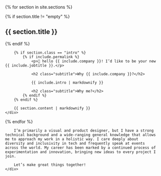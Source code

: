 



{% for section in site.sections %}
<section class="panel {{ section.class }}">
	<div class="panel-contents">
		{% if section.title != "empty" %}
			<h2 class="panel-title">{{ section.title }}</h2>
		{% endif %}
		
		{% if section.class == "intro" %}
			{% if include.permalink %}
				<p>👋 hello {{ include.company }}! I’d like to be your new {{ include.jobtitle }}.</p>

				<h2 class="subtitle">Why {{ include.company }}?</h2>

				{{ include.intro | markdownify }}

				<h2 class="subtitle">Why me?</h2>
			{% endif %}
		{% endif %}
		
		{{ section.content | markdownify }}
	</div>
</section>
{% endfor %}


<section class="panel intro">
	<div class="panel-contents">

		

		I’m primarily a visual and product designer, but I have a strong technical background and a wide-ranging general knowledge that allows me to approach my work in a holistic way. I care deeply about diversity and inclusivity in tech and frequently speak at events across the world. My career has been marked by a continued process of experimentation and innovation, bringing new ideas to every project I join.

		Let’s make great things together!
	</div>
</section>



